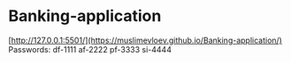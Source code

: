 # Banking-application
[http://127.0.0.1:5501/](https://muslimevloev.github.io/Banking-application/)
Passwords:
df-1111
af-2222
pf-3333
si-4444
